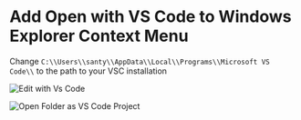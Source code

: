 # Add **Open with VS Code**  to Windows Explorer Context Menu

Change `C:\\Users\\santy\\AppData\\Local\\Programs\\Microsoft VS Code\\` to the path to your VSC installation

![Edit with Vs Code](https://github.com/santiago120600/Arduino/blob/main/screen02.png)

![Open Folder as VS Code Project](https://github.com/santiago120600/Arduino/blob/main/screen.png)